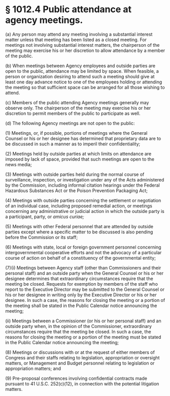 # § 1012.4   Public attendance at agency meetings.

(a) Any person may attend any meeting involving a substantial interest matter unless that meeting has been listed as a closed meeting. For meetings not involving substantial interest matters, the chairperson of the meeting may exercise his or her discretion to allow attendance by a member of the public.


(b) When meetings between Agency employees and outside parties are open to the public, attendance may be limited by space. When feasible, a person or organization desiring to attend such a meeting should give at least one day advance notice to one of the employees holding or attending the meeting so that sufficient space can be arranged for all those wishing to attend.


(c) Members of the public attending Agency meetings generally may observe only. The chairperson of the meeting may exercise his or her discretion to permit members of the public to participate as well.


(d) The following Agency meetings are not open to the public:


(1) Meetings, or, if possible, portions of meetings where the General Counsel or his or her designee has determined that proprietary data are to be discussed in such a manner as to imperil their confidentiality;


(2) Meetings held by outside parties at which limits on attendance are imposed by lack of space, provided that such meetings are open to the news media;


(3) Meetings with outside parties held during the normal course of surveillance, inspection, or investigation under any of the Acts administered by the Commission, including informal citation hearings under the Federal Hazardous Substances Act or the Poison Prevention Packaging Act;


(4) Meetings with outside parties concerning the settlement or negotiation of an individual case, including proposed remedial action, or meetings concerning any administrative or judicial action in which the outside party is a participant, party, or *amicus curiae;*

(5) Meetings with other Federal personnel that are attended by outside parties except where a specific matter to be discussed is also pending before the Commission or its staff;


(6) Meetings with state, local or foreign government personnel concerning intergovernmental cooperative efforts and not the advocacy of a particular course of action on behalf of a constituency of the governmental entity;


(7)(i) Meetings between Agency staff (other than Commissioners and their personal staff) and an outside party when the General Counsel or his or her designee determines that extraordinary circumstances require that the meeting be closed. Requests for exemption by members of the staff who report to the Executive Director may be submitted to the General Counsel or his or her designee in writing only by the Executive Director or his or her designee. In such a case, the reasons for closing the meeting or a portion of the meeting shall be stated in the Public Calendar notice announcing the meeting;


(ii) Meetings between a Commissioner (or his or her personal staff) and an outside party when, in the opinion of the Commissioner, extraordinary circumstances require that the meeting be closed. In such a case, the reasons for closing the meeting or a portion of the meeting must be stated in the Public Calendar notice announcing the meeting;


(8) Meetings or discussions with or at the request of either members of Congress and their staffs relating to legislation, appropriation or oversight matters, or Management and Budget personnel relating to legislation or appropriation matters; and


(9) Pre-proposal conferences involving confidential contracts made pursuant to 41 U.S.C. 252(c)(12), in connection with the potential litigation matters.




